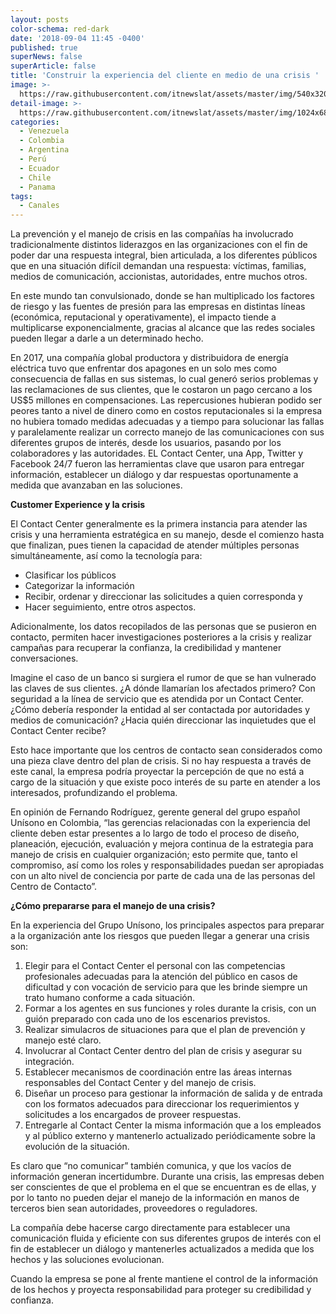 ```yaml
---
layout: posts
color-schema: red-dark
date: '2018-09-04 11:45 -0400'
published: true
superNews: false
superArticle: false
title: 'Construir la experiencia del cliente en medio de una crisis '
image: >-
  https://raw.githubusercontent.com/itnewslat/assets/master/img/540x320/Clientes-p.jpg
detail-image: >-
  https://raw.githubusercontent.com/itnewslat/assets/master/img/1024x680/Clientes-g.jpg
categories:
  - Venezuela
  - Colombia
  - Argentina
  - Perú
  - Ecuador
  - Chile
  - Panama
tags:
  - Canales
---
```

La prevención y el manejo de crisis en las compañías ha involucrado tradicionalmente distintos liderazgos en las organizaciones con el fin de poder dar una respuesta integral, bien articulada, a los diferentes públicos que en una situación difícil demandan una respuesta: víctimas, familias, medios de comunicación, accionistas, autoridades, entre muchos otros.

En este mundo tan convulsionado, donde se han multiplicado los factores de riesgo y las fuentes de presión para las empresas en distintas líneas (económica, reputacional y operativamente), el impacto tiende a multiplicarse exponencialmente, gracias al alcance que las redes sociales pueden llegar a darle a un determinado hecho.

En 2017, una compañía global productora y distribuidora de energía eléctrica tuvo que enfrentar dos apagones en un solo mes como consecuencia de fallas en sus sistemas, lo cual generó serios problemas y las reclamaciones de sus clientes, que le costaron un pago cercano a los US$5 millones en compensaciones.
Las repercusiones hubieran podido ser peores tanto a nivel de dinero como en costos reputacionales si la empresa no hubiera tomado medidas adecuadas y a tiempo para solucionar las fallas y paralelamente realizar un correcto manejo de las comunicaciones con sus diferentes grupos de interés, desde los usuarios, pasando por los colaboradores y las autoridades. EL Contact Center, una App, Twitter y Facebook 24/7 fueron las herramientas clave que usaron para entregar información, establecer un diálogo y dar respuestas oportunamente a medida que avanzaban en las soluciones.
 
**Customer Experience y la crisis**

El Contact Center generalmente es la primera instancia para atender las crisis y una herramienta estratégica en su manejo, desde el comienzo hasta que finalizan, pues tienen la capacidad de atender múltiples personas simultáneamente, así como la tecnología para:

- Clasificar los públicos
- Categorizar la información
- Recibir, ordenar y direccionar las solicitudes a quien corresponda y 
- Hacer seguimiento, entre otros aspectos.

Adicionalmente, los datos recopilados de las personas que se pusieron en contacto, permiten hacer investigaciones posteriores a la crisis y realizar campañas para recuperar la confianza, la credibilidad y mantener conversaciones.

Imagine el caso de un banco si surgiera el rumor de que se han vulnerado las claves de sus clientes. ¿A dónde llamarían los afectados primero? Con seguridad a la línea de servicio que es atendida por un Contact Center. ¿Cómo debería responder la entidad al ser contactada por autoridades y medios de comunicación? ¿Hacia quién direccionar las inquietudes que el Contact Center recibe? 

Esto hace importante que los centros de contacto sean considerados como una pieza clave dentro del plan de crisis. Si no hay respuesta a través de este canal, la empresa podría proyectar la percepción de que no está a cargo de la situación y que existe poco interés de su parte en atender a los interesados, profundizando el problema.

En opinión de Fernando Rodríguez, gerente general del grupo español Unísono en Colombia, “las gerencias relacionadas con la experiencia del cliente deben estar presentes a lo largo de todo el proceso de diseño, planeación, ejecución, evaluación y mejora continua de la estrategia para manejo de crisis en cualquier organización; esto permite que, tanto el compromiso, así como los roles y responsabilidades puedan ser apropiadas con un alto nivel de conciencia por parte de cada una de las personas del Centro de Contacto”.
 
**¿Cómo prepararse para el manejo de una crisis?**

En la experiencia del Grupo Unísono, los principales aspectos para preparar a la organización ante los riesgos que pueden llegar a generar una crisis son:

1. Elegir para el Contact Center el personal con las competencias profesionales adecuadas para la atención del público en casos de dificultad y con vocación de servicio para que les brinde siempre un trato humano conforme a cada situación.
2. Formar a los agentes en sus funciones y roles durante la crisis, con un guión preparado con cada uno de los escenarios previstos.
3. Realizar simulacros de situaciones para que el plan de prevención y manejo esté claro.
4. Involucrar al Contact Center dentro del plan de crisis y asegurar su integración.
5. Establecer mecanismos de coordinación entre las áreas internas responsables del Contact Center y del manejo de crisis.
6. Diseñar un proceso para gestionar la información de salida y de entrada con los formatos adecuados para direccionar los requerimientos y solicitudes a los encargados de proveer respuestas.
7.  Entregarle al Contact Center la misma información que a los empleados y al público externo y mantenerlo actualizado periódicamente sobre la evolución de la situación.

Es claro que “no comunicar” también comunica, y que los vacíos de información generan incertidumbre. Durante una crisis, las empresas deben ser conscientes de que el problema en el que se encuentran es de ellas, y por lo tanto no pueden dejar el manejo de la información en manos de terceros bien sean autoridades, proveedores o reguladores.

La compañía debe hacerse cargo directamente para establecer una comunicación fluida y eficiente con sus diferentes grupos de interés con el fin de establecer un diálogo y mantenerles actualizados a medida que los hechos y las soluciones evolucionan.

Cuando la empresa se pone al frente mantiene el control de la información de los hechos y proyecta responsabilidad para proteger su credibilidad y confianza.